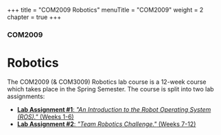 +++
title = "COM2009 Robotics"
menuTitle = "COM2009"
weight = 2
chapter = true
+++

### COM2009

# Robotics

The COM2009 (& COM3009) Robotics lab course is a 12-week course which takes place in the Spring Semester. The course is split into two lab assignments: 

* [**Lab Assignment #1**: *"An Introduction to the Robot Operating System (ROS)."* (Weeks 1-6)](./la1)
* [**Lab Assignment #2**: *"Team Robotics Challenge."* (Weeks 7-12)](./la2)
